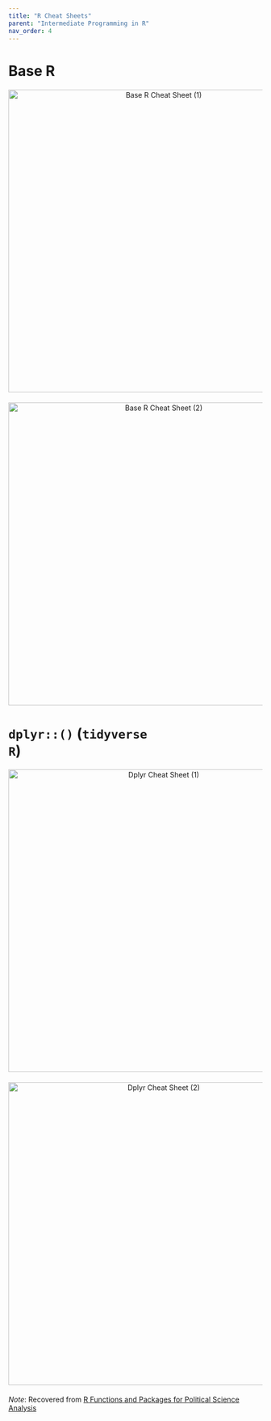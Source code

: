 ```yaml
---
title: "R Cheat Sheets"
parent: "Intermediate Programming in R"
nav_order: 4
---
```


<style>
/* Lightbox overlay */
.lightbox {
  display: none;
  position: fixed;
  z-index: 999;
  padding: 2%;
  left: 0;
  top: 0;
  width: 100%;
  height: 100%;
  background: rgba(0,0,0,0.9);
  text-align: center;
}

/* Show when targeted */
.lightbox:target {
  display: block;
}

/* Full-size image */
.lightbox img {
  max-width: 95%;
  max-height: 90%;
  margin-top: 2%;
  border-radius: 6px;
  box-shadow: 0 0 20px rgba(0,0,0,0.8);
}

/* Close button */
.lightbox a.close {
  position: absolute;
  top: 20px;
  right: 40px;
  color: #fff;
  font-size: 32px;
  text-decoration: none;
}
</style>


# Base R

<div style="text-align: center; margin: 20px 0;">
  <a href="#img-cheat1">
    <img src="{{ site.baseurl }}/assets/replication_materials/class_2/supplemental_materials/cheat_sheet_base_r_1.jpg" 
         alt="Base R Cheat Sheet (1)" width="600"/>
  </a>
</div>

<div id="img-cheat1" class="lightbox">
  <a href="#" class="close">×</a>
  <img src="{{ site.baseurl }}/assets/replication_materials/class_2/supplemental_materials/cheat_sheet_base_r_1.jpg" alt="Base R Cheat Sheet (1)"/>
</div>


<div style="text-align: center; margin: 20px 0;">
  <a href="#img-cheat2">
    <img src="{{ site.baseurl }}/assets/replication_materials/class_2/supplemental_materials/cheat_sheet_base_r_2.jpg" 
         alt="Base R Cheat Sheet (2)" width="600"/>
  </a>
</div>

<div id="img-cheat2" class="lightbox">
  <a href="#" class="close">×</a>
  <img src="{{ site.baseurl }}/assets/replication_materials/class_2/supplemental_materials/cheat_sheet_base_r_2.jpg" alt="Base R Cheat Sheet (2)"/>
</div>


# <code>dplyr::()</code> (<code>tidyverse R</code>)

<div style="text-align: center; margin: 20px 0;">
  <a href="#img-cheat3">
    <img src="{{ site.baseurl }}/assets/replication_materials/class_2/supplemental_materials/cheat_sheet_base_dplyr_1.jpg" 
         alt="Dplyr Cheat Sheet (1)" width="600"/>
  </a>
</div>

<div id="img-cheat3" class="lightbox">
  <a href="#" class="close">×</a>
  <img src="{{ site.baseurl }}/assets/replication_materials/class_2/supplemental_materials/cheat_sheet_base_dplyr_1.jpg" alt="Dplyr Cheat Sheet (1)"/>
</div>


<div style="text-align: center; margin: 20px 0;">
  <a href="#img-cheat4">
    <img src="{{ site.baseurl }}/assets/replication_materials/class_2/supplemental_materials/cheat_sheet_base_dplyr_2.jpg" 
         alt="Dplyr Cheat Sheet (2)" width="600"/>
  </a>
</div>

<div id="img-cheat4" class="lightbox">
  <a href="#" class="close">×</a>
  <img src="{{ site.baseurl }}/assets/replication_materials/class_2/supplemental_materials/cheat_sheet_base_dplyr_2.jpg" alt="Dplyr Cheat Sheet (2)"/>
</div>


<i>Note</i>: Recovered from <a href="https://rforpoliticalscience.com/cheat-sheets-in-r/">R Functions and Packages for Political Science Analysis</a>
